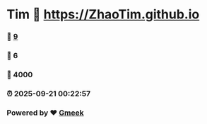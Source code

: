 # Tim :link: https://ZhaoTim.github.io 
### :page_facing_up: [9](https://ZhaoTim.github.io/tag.html) 
### :speech_balloon: 6 
### :hibiscus: 4000 
### :alarm_clock: 2025-09-21 00:22:57 
### Powered by :heart: [Gmeek](https://github.com/Meekdai/Gmeek)

